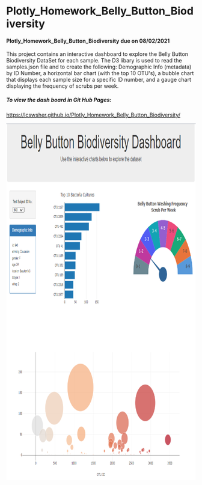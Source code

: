 # Plotly_Homework_Belly_Button_Biodiversity
#### Plotly_Homework_Belly_Button_Biodiversity due on 08/02/2021

This project contains an interactive dashboard to explore the Belly Button Biodiversity DataSet for each sample.  The D3 libary 
is used to read the samples.json file and to create the following: Demographic Info (metadata) by ID Number, a horizontal bar chart 
(with the top 10 OTU's), a bubble chart that displays each sample size for a specific ID number, and a gauge chart displaying the 
frequency of scrubs per week.
  
##### To view the dash board in Git Hub Pages:
https://lcswsher.github.io/Plotly_Homework_Belly_Button_Biodiversity/

<img src="Images/Dashboard.png" height="950">

